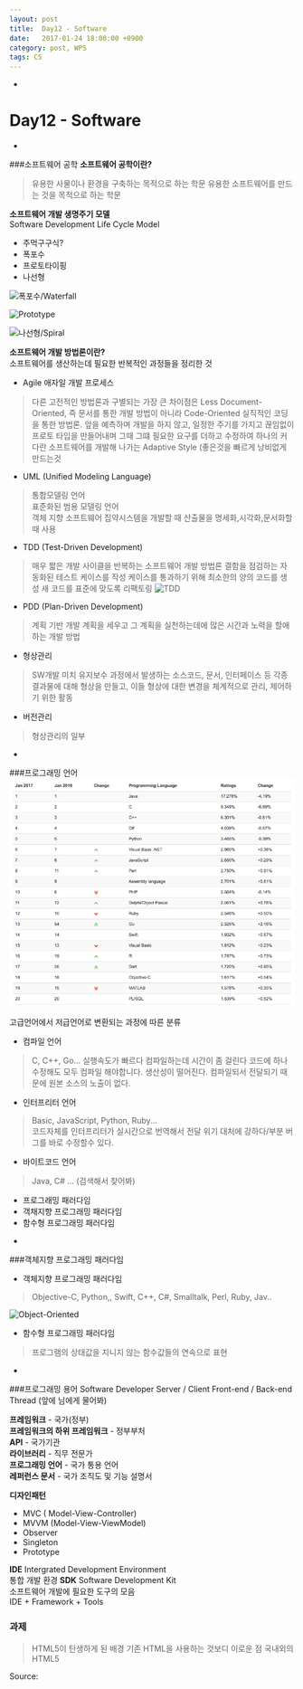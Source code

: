 ```yaml
---
layout: post
title:  Day12 - Software
date:   2017-01-24 18:00:00 +0900
category: post, WPS
tags: CS
---
```


-
# Day12 - Software
-
###소프트웨어 공학
**소프트웨어 공학이란?**
> 유용한 사물이나 환경을 구축하는 목적으로 하는 학문
> 유용한 소프트웨어를 만드는 것을 목적으로 하는 학문   

**소프트웨어 개발 생명주기 모델**  
Software Development Life Cycle Model

* 주먹구구식?
* 폭포수
* 프로토타이핑
* 나선형

![폭포수/Waterfall](http://www.ascezen.com/wp-content/uploads/2013/11/The_Waterfall_Model_software_engineering_ascezen1.jpg)

![Prototype](https://lh6.googleusercontent.com/DScbCUMW0d2k5xu6XdDxQafcuTv_pH6Yp5LrdsKDuk7sqjtI5ouiSpU9brAwFHcZgxyApaEMHz7bMvVG7h-tdgRCk-sRB8E2yhEVbpGmc_o4hKPgaU4)

![나선형/Spiral](http://cfile24.uf.tistory.com/image/1661DC164C747FF8109637)

**소프트웨어 개발 방법론이란?**  
소프트웨어를 생산하는데 필요한 반복적인 과정들을 정리한 것

* Agile 애자일 개발 프로세스  
> 다른 고전적인 방법론과 구별되는 가장 큰 차이점은 Less Document-Oriented, 즉 문서를 통한 개발 방법이 아니라 Code-Oriented 실직적인 코딩을 통한 방법론.
앞을 예측하며 개발을 하지 않고, 일정한 주기를 가지고 끊임없이 프로토 타입을 만들어내며 그때 그떄 필요한 요구를 더하고 수정하여 하나의 커다란 소프트웨어를 개발해 나가는 Adaptive Style (좋은것을 빠르게 낭비없게 만드는것


* UML (Unified Modeling Language)
> 통합모델링 언어  
> 표준화된 범용 모델링 언어  
> 객체 지향 소프트웨어 집약시스템을 개발할 때 산출물을 명세화,시각화,문서화할때 사용  


* TDD (Test-Driven Development)
>매우 짧은 개발 사이클을 반복하는 소프트웨어 개발 방법론
>결함을 점검하는 자동화된 테스트 케이스를 작성
>케이스를 통과하기 위해 최소한의 양의 코드를 생성
>새 코드를 표준에 맞도록 리팩토링
>![TDD](https://raw.githubusercontent.com/mjhea0/flaskr-tdd/master/tdd.png)

* PDD (Plan-Driven Development) 
> 계획 기반 개발
> 계획을 세우고 그 계획을 실천하는데에 많은 시간과 노력을 할애하는 개발 방법
> 

* 형상관리
> SW개발 미치 유지보수 과정에서 발생하는 소스코드, 문서, 인터페이스 등 각종 결과물에 대해 형상을 만들고, 이들 형상에 대한 변경을 체계적으로 관리, 제어하기 위한 활동
 
* 버전관리
>형상관리의 일부

-
	
###프로그래밍 언어  
![](../images/language_ranking.png)  

고급언어에서 저급언어로 변환되는 과정에 따른 분류  
  
* 컴파일 언어
> C, C++, Go...
> 실행속도가 빠르다 컴파일하는데 시간이 좀 걸린다
> 코드에 하나 수정해도 모두 컴파일 해야합니다.
> 생산성이 떨어진다.
> 컴파일되서 전달되기 때문에 원본 소스의 노출이 없다.

* 인터프리터 언어
> Basic, JavaScript, Python, Ruby...  
> 코드자체를 인터프리터가 실시간으로 번역해서 전달
> 위기 대처에 강하다/부분 버그를 바로 수정할수 있다.
 
* 바이트코드 언어
> Java, C# ... (검색해서 찾어봐)

* 프로그래밍 패러다임  
* 객채지향 프로그래밍 패러다임  
* 함수형 프로그래밍 패러다임  

-

###객체지향 프로그래밍 패러다임
* 객체지향 프로그래밍 패러다임
> Objective-C, Python,, Swift, C++, C#, Smalltalk, Perl, Ruby, Jav..

![Object-Oriented](http://cfile210.uf.daum.net/image/021D434C5114B9202DA819)

* 함수형 프로그래밍 패러다임
>프로그램의 상태값을 지니지 않는 함수값들의 연속으로 표현

-

###프로그래밍 용어
Software Developer
Server / Client
Front-end / Back-end
Thread (앞에 님에게 물어봐)

**프레임워크** - 국가(정부)  
**프레임워크의 하위 프레임워크** - 정부부처  
**API** - 국가기관   
**라이브러리** - 직무 전문가  
**프로그래밍 언어** - 국가 통용 언어  
**레퍼런스 문서** - 국가 조직도 및 기능 설명서  

**디자인패턴**

* MVC ( Model-View-Controller)
* MVVM (Model-View-ViewModel)
* Observer
* Singleton
* Prototype

**IDE** Intergrated Development Environment  
통합 개발 환경
**SDK** Software Development Kit  
소프트웨어 개발에 필요한 도구의 모음  
IDE + Framework + Tools



### 과제
>HTML5이 탄생하게 된 배경
>기존 HTML을 사용하는 것보디 이로운 점
>국내외의 HTML5

Source:[]()